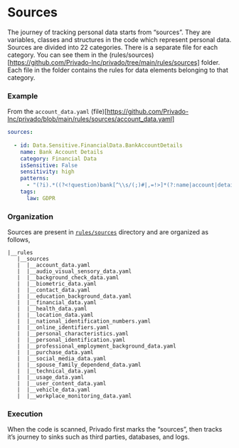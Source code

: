 # Sources

The journey of tracking personal data starts from “sources”. They are variables, classes and structures in the code which represent personal data. Sources are divided into 22 categories. There is a separate file for each category. You can see them in the (rules/sources)[https://github.com/Privado-Inc/privado/tree/main/rules/sources] folder. Each file in the folder contains the rules for data elements belonging to that category.

### Example

From the `account_data.yaml` (file)[https://github.com/Privado-Inc/privado/blob/main/rules/sources/account_data.yaml]

```yaml
sources:
  
  - id: Data.Sensitive.FinancialData.BankAccountDetails
    name: Bank Account Details
    category: Financial Data
    isSensitive: False
    sensitivity: high
    patterns:
      - "(?i).*((?<!question)bank[^\\s/(;)#|,=!>]*(?:name|account|details|detail|address|country|(swift|bic)-code|(swift|bic)_code)|bank[^\\s/(;)#|,=!>]*account[^\\s/(;)#|,=!>]*details|(swift|bic)[-_]code|(swift|bic)code)"
    tags:
      law: GDPR
```

### Organization

Sources are present in [`rules/sources`](https://github.com/Privado-Inc/privado/tree/main/rules/sources) directory and are organized as follows,

```
|__rules
   |__sources
   |  |__account_data.yaml
   |  |__audio_visual_sensory_data.yaml
   |  |__background_check_data.yaml
   |  |__biometric_data.yaml
   |  |__contact_data.yaml
   |  |__education_background_data.yaml
   |  |__financial_data.yaml
   |  |__health_data.yaml
   |  |__location_data.yaml
   |  |__national_identification_numbers.yaml
   |  |__online_identifiers.yaml
   |  |__personal_characteristics.yaml
   |  |__personal_identification.yaml
   |  |__professional_employment_background_data.yaml
   |  |__purchase_data.yaml
   |  |__social_media_data.yaml
   |  |__spouse_family_dependend_data.yaml
   |  |__technical_data.yaml
   |  |__usage_data.yaml
   |  |__user_content_data.yaml
   |  |__vehicle_data.yaml
   |  |__workplace_monitoring_data.yaml
```

### Execution

When the code is scanned, Privado first marks the “sources”, then tracks it’s journey to sinks such as third parties, databases, and logs.

